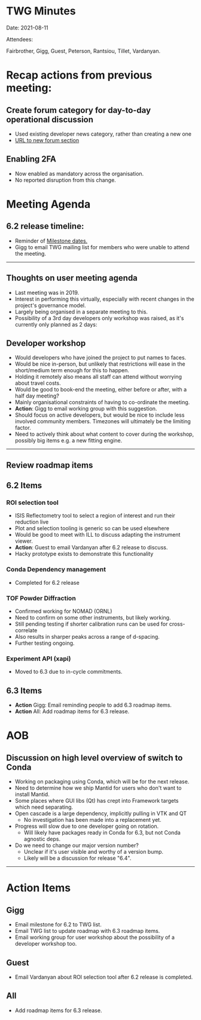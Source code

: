 # TWG Minutes

Date: 2021-08-11

Attendees:

Fairbrother, Gigg, Guest, Peterson, Rantsiou, Tillet, Vardanyan.

# Recap actions from previous meeting:

## Create forum category for day-to-day operational discussion
- Used existing developer news category, rather than creating a new one
- [URL to new forum section](https://forum.mantidproject.org/c/news/dev-news/15)

## Enabling 2FA
- Now enabled as mandatory across the organisation.
- No reported disruption from this change.

# Meeting Agenda

## 6.2 release timeline:

- Reminder of [Milestone dates.](https://github.com/mantidproject/mantid/milestone/95)
- Gigg to email TWG mailing list for members who were unable to attend the meeting.

---

## Thoughts on user meeting agenda
- Last meeting was in 2019.
- Interest in performing this virtually, especially with recent changes in the project's governance model.
- Largely being organised in a separate meeting to this.
- Possibility of a 3rd day developers only workshop was raised, as it's currently only planned as 2 days:

## Developer workshop
- Would developers who have joined the project to put names to faces.
- Would be nice in-person, but unlikely that restrictions will ease in the short/medium term enough for this to happen.
- Holding it remotely also means all staff can attend without worrying about travel costs.
- Would be good to book-end the meeting, either before or after, with a half day meeting?
- Mainly organisational constraints of having to co-ordinate the meeting.
- **Action**: Gigg to email working group with this suggestion.
- Should focus on active developers, but would be nice to include less involved community members. Timezones will ultimately be the limiting factor.
- Need to actively think about what content to cover during the workshop, possibly big items e.g. a new fitting engine.

---

## Review roadmap items
## 6.2 Items

### ROI selection tool
- ISIS Reflectometry tool to select a region of interest and run their reduction live
- Plot and selection tooling is generic so can be used elsewhere
- Would be good to meet with ILL to discuss adapting the instrument viewer.
- **Action**: Guest to email Vardanyan after 6.2 release to discuss.
- Hacky prototype exists to demonstrate this functionality

### Conda Dependency management
- Completed for 6.2 release

### TOF Powder Diffraction
- Confirmed working for NOMAD (ORNL)
- Need to confirm on some other instruments, but likely working.
- Still pending testing if shorter calibration runs can be used for cross-correlate
- Also results in sharper peaks across a range of d-spacing.
- Further testing ongoing.

### Experiment API (xapi)
- Moved to 6.3 due to in-cycle commitments.

## 6.3 Items
- **Action** Gigg: Email reminding people to add 6.3 roadmap items.
- **Action** All: Add roadmap items for 6.3 release.

# AOB

## Discussion on high level overview of switch to Conda
- Working on packaging using Conda, which will be for the next release.
- Need to determine how we ship Mantid for users who don't want to install Mantid.
- Some places where GUI libs (Qt) has crept into Framework targets which need separating.
- Open cascade is a large dependency, implicitly pulling in VTK and QT
    - No investigation has been made into a replacement yet.
- Progress will slow due to one developer going on rotation.
    - Will likely have packages ready in Conda for 6.3, but not Conda agnostic deps.
- Do we need to change our major version number?
    - Unclear if it's user visible and worthy of a version bump.
    - Likely will be a discussion for release "6.4".

---

# Action Items

## Gigg
- Email milestone for 6.2 to TWG list.
- Email TWG list to update roadmap with 6.3 roadmap items.
- Email working group for user workshop about the possibility of a developer workshop too.

## Guest
- Email Vardanyan about ROI selection tool after 6.2 release is completed.

## All
- Add roadmap items for 6.3 release.
